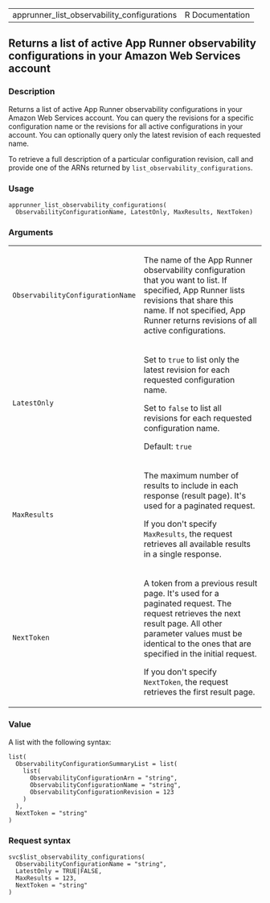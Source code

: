 <table style="width: 100%;">
<tbody>
<tr class="odd">
<td>apprunner_list_observability_configurations</td>
<td style="text-align: right;">R Documentation</td>
</tr>
</tbody>
</table>

## Returns a list of active App Runner observability configurations in your Amazon Web Services account

### Description

Returns a list of active App Runner observability configurations in your
Amazon Web Services account. You can query the revisions for a specific
configuration name or the revisions for all active configurations in
your account. You can optionally query only the latest revision of each
requested name.

To retrieve a full description of a particular configuration revision,
call and provide one of the ARNs returned by
`list_observability_configurations`.

### Usage

    apprunner_list_observability_configurations(
      ObservabilityConfigurationName, LatestOnly, MaxResults, NextToken)

### Arguments

<table>
<colgroup>
<col style="width: 35%" />
<col style="width: 65%" />
</colgroup>
<tbody>
<tr class="odd">
<td><code
id="apprunner_list_observability_configurations_:_ObservabilityConfigurationName">ObservabilityConfigurationName</code></td>
<td><p>The name of the App Runner observability configuration that you
want to list. If specified, App Runner lists revisions that share this
name. If not specified, App Runner returns revisions of all active
configurations.</p></td>
</tr>
<tr class="even">
<td><code
id="apprunner_list_observability_configurations_:_LatestOnly">LatestOnly</code></td>
<td><p>Set to <code>true</code> to list only the latest revision for
each requested configuration name.</p>
<p>Set to <code>false</code> to list all revisions for each requested
configuration name.</p>
<p>Default: <code>true</code></p></td>
</tr>
<tr class="odd">
<td><code
id="apprunner_list_observability_configurations_:_MaxResults">MaxResults</code></td>
<td><p>The maximum number of results to include in each response (result
page). It's used for a paginated request.</p>
<p>If you don't specify <code>MaxResults</code>, the request retrieves
all available results in a single response.</p></td>
</tr>
<tr class="even">
<td><code
id="apprunner_list_observability_configurations_:_NextToken">NextToken</code></td>
<td><p>A token from a previous result page. It's used for a paginated
request. The request retrieves the next result page. All other parameter
values must be identical to the ones that are specified in the initial
request.</p>
<p>If you don't specify <code>NextToken</code>, the request retrieves
the first result page.</p></td>
</tr>
</tbody>
</table>

### Value

A list with the following syntax:

    list(
      ObservabilityConfigurationSummaryList = list(
        list(
          ObservabilityConfigurationArn = "string",
          ObservabilityConfigurationName = "string",
          ObservabilityConfigurationRevision = 123
        )
      ),
      NextToken = "string"
    )

### Request syntax

    svc$list_observability_configurations(
      ObservabilityConfigurationName = "string",
      LatestOnly = TRUE|FALSE,
      MaxResults = 123,
      NextToken = "string"
    )
